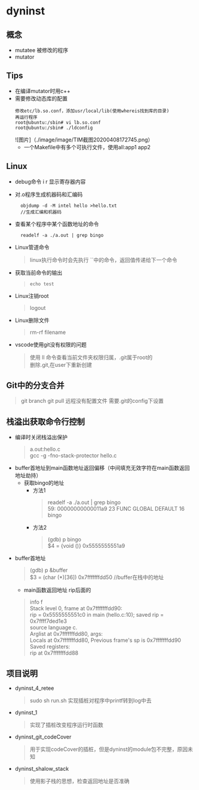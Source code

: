 # dyninst 
## 概念
- mutatee 被修改的程序
- mutator
## Tips
- 在编译mutator时用c++
- 需要修改动态库的配置  
  ```
  修改etc/lb.so.conf，添加usr/local/lib(使用whereis找到库的目录)
  再运行程序
  root@ubuntu:/sbin# vi lb.so.conf
  root@ubuntu:/sbin# ./ldconfig
  
  ```
  ![图片]（./image/image/TIM截图20200408172745.png）
  - 一个Makefile中有多个可执行文件，使用all:app1 app2

## Linux
- debug命令 i r 显示寄存器内容
- 对.o程序生成机器码和汇编码
  ```
    objdump -d -M intel hello >hello.txt
    //生成汇编和机器码
  ```
- 查看某个程序中某个函数地址的命令
  ```
    readelf -a ./a.out | grep bingo
  ```
- Linux管道命令
  > linux执行命令时会先执行  ``中的命令，返回值传递给下一个命令
- 获取当前命令的输出
  >`echo test`

- Linux注销root
  > logout

- Linux删除文件
  > rm-rf filename

- vscode使用git没有权限的问题
  > 使用 ll 命令查看当前文件夹权限归属，.git属于root的  
  > 删除.git,在user下重新创建


## Git中的分支合并
> git branch
> git pull 远程没有配置文件
> 需要.git的config下设置

  ## 栈溢出获取命令行控制
- 编译时关闭栈溢出保护
  >a.out:hello.c  
	gcc -g -fno-stack-protector hello.c
- buffer首地址到main函数地址返回偏移（中间填充无效字符在main函数返回地址劫持）
  - 获取bingo的地址
    - 方法1
        >    readelf -a ./a.out | grep bingo  
        >   59: 00000000000011a9    23 FUNC    GLOBAL DEFAULT   16 bingo
     - 方法2
        >(gdb) p bingo  
            $4 = {void ()} 0x5555555551a9 <bingo>
- buffer首地址 
    >(gdb) p &buffer  
    $3 = (char (*)[36]) 0x7fffffffdd50 //buffer在栈中的地址
  - main函数返回地址 rip后面的
  > info f  
  Stack level 0, frame at 0x7fffffffdd90:  
  rip = 0x5555555551c0 in main (hello.c:10); saved rip = 0x7ffff7ded1e3  
  source language c.  
  Arglist at 0x7fffffffdd80, args:   
  Locals at 0x7fffffffdd80, Previous frame's sp is 0x7fffffffdd90  
  Saved registers:  
  rip at 0x7fffffffdd88

## 项目说明

- dyninst_4_retee
  > sudo sh run.sh
  > 实现插桩对程序中printf转到log中去
- dyninst_1
  > 实现了插桩改变程序运行时函数
- dyninst_git_codeCover
  >用于实现codeCover的插桩，但是dyninst的module包不完整，原因未知
- dyninst_shalow_stack
  >使用影子栈的思想，检查返回地址是否准确

